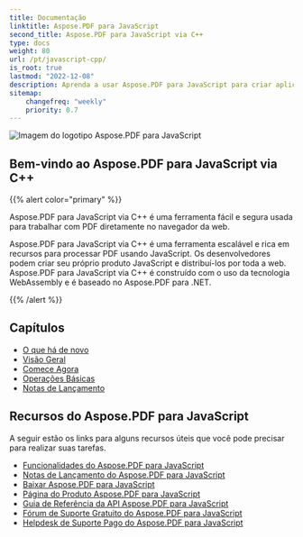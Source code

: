 ```yaml
---
title: Documentação
linktitle: Aspose.PDF para JavaScript
second_title: Aspose.PDF para JavaScript via C++
type: docs
weight: 80
url: /pt/javascript-cpp/
is_root: true
lastmod: "2022-12-08"
description: Aprenda a usar Aspose.PDF para JavaScript para criar aplicações para processamento de documentos PDF no navegador.
sitemap:
    changefreq: "weekly"
    priority: 0.7
---
```

![Imagem do logotipo Aspose.PDF para JavaScript](aspose_pdf-for-javascript-cpp.png)

<h2>Bem-vindo ao Aspose.PDF para JavaScript via C++</h2>

{{% alert color="primary" %}}

Aspose.PDF para JavaScript via C++ é uma ferramenta fácil e segura usada para trabalhar com PDF diretamente no navegador da web.

Aspose.PDF para JavaScript via C++ é uma ferramenta escalável e rica em recursos para processar PDF usando JavaScript. Os desenvolvedores podem criar seu próprio produto JavaScript e distribuí-los por toda a web. Aspose.PDF para JavaScript via C++ é construído com o uso da tecnologia WebAssembly e é baseado no Aspose.PDF para .NET.

{{% /alert %}}

<h2>Capítulos</h2>

- [O que há de novo](/pdf/pt/javascript-cpp/whatsnew/)
- [Visão Geral](/pdf/pt/javascript-cpp/overview/)
- [Comece Agora](/pdf/pt/javascript-cpp/get-started/)
- [Operações Básicas](/pdf/pt/javascript-cpp/basic-operations/)
- [Notas de Lançamento](https://releases.aspose.com/pdf/javascriptcpp/release-notes/)

<h2>Recursos do Aspose.PDF para JavaScript</h2>

A seguir estão os links para alguns recursos úteis que você pode precisar para realizar suas tarefas.

- [Funcionalidades do Aspose.PDF para JavaScript](/pdf/pt/javascript-cpp/key-features/)
- [Notas de Lançamento do Aspose.PDF para JavaScript](https://releases.aspose.com/pdf/javascriptcpp/release-notes/)
- [Baixar Aspose.PDF para JavaScript](https://releases.aspose.com/pdf/javascriptcpp/)
- [Página do Produto Aspose.PDF para JavaScript](https://products.aspose.com/pdf/javascript-cpp/)
- [Guia de Referência da API Aspose.PDF para JavaScript](https://reference.aspose.com/pdf/javascript-cpp/)
- [Fórum de Suporte Gratuito do Aspose.PDF para JavaScript](https://forum.aspose.com/c/pdf/10)
- [Helpdesk de Suporte Pago do Aspose.PDF para JavaScript](https://helpdesk.aspose.com/)